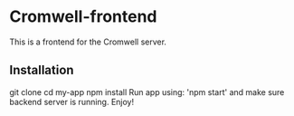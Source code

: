 # Cromwell-frontend

This is a frontend for the Cromwell server.

## Installation

git clone
cd my-app
npm install
Run app using: 'npm start' and make sure backend server is running.
Enjoy!
